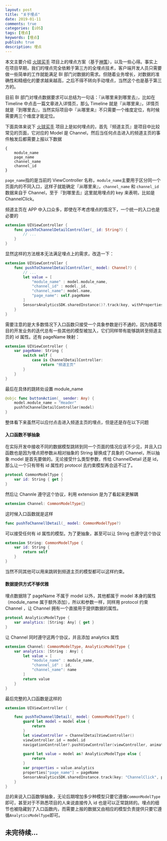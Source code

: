 ```yaml
---
layout: post
title: "关于埋点"
date: 2019-01-11
comments: true
categories: [iOS]
tags: [埋点]
keywords: [埋点]
publish: true
description: 埋点
---
```


本文主要介绍 [火球买手](https://itunes.apple.com/cn/app/%E7%81%AB%E7%90%83%E4%B9%B0%E6%89%8B-%E5%B8%AE%E4%BD%A0%E9%80%89%E5%A5%BD%E8%B4%A7/id1070842761?mt=8) 项目上的埋点方案（基于[神策](https://www.sensorsdata.cn)），以及一些心得。事实上在项目早期，我们的埋点完全依赖于第三方的全埋点技术，客户端开发人员只需要做一些简单的工作就能满足 BI 部门对数据的需求。但随着业务增长，对数据的准确性和精细化的要求越来越高，之后不得不转向手动埋点，当然这个也是基于第三方的。

目前 BI 部门对埋点数据要求可以总结为一句话：『从哪里来到哪里去』，比如在 Timeline 中点击一篇文章进入详情页，那么 Timeline 就是『从哪里来』，详情页就是『到哪里去』，当然实际项目中『从哪里来』不只需要一个维度定位，有时候需要两三个维度才能定位。

下面具体来说下 [火球买手](https://itunes.apple.com/cn/app/%E7%81%AB%E7%90%83%E4%B9%B0%E6%89%8B-%E5%B8%AE%E4%BD%A0%E9%80%89%E5%A5%BD%E8%B4%A7/id1070842761?mt=8) 项目上是如何埋点的，首先『频道主页』是项目中比较常见的页面，它对应的 Model 是 Channel，然后当任何点击进入的频道主页的事件触发后都需要上报以下数据

```
{
    module_name
    page_name
    channel_name
    channel_id
}
```

`page_name`指的是当前的 ViewController 名称，`module_name`主要用于区分同一个页面内的不同入口，这样子就能确定『从哪里来』，`channel_name` 和 `channel_id` 数据来自于 Channel，至于『到哪里去』这里就用埋点的 key 来表明，比如是 ChannelClick。

频道主页在 APP 中入口众多，即使在不考虑埋点的情况下，一个统一的入口也是必要的

```swift
extension UIViewController {
    func pushToChannelDetailController(_ id: String?) {
        // ...
    }
}
```

显然这样的方法根本无法满足埋点上的需求，改造一下：

```swift
extension UIViewController {
    func pushToChannelDetailController(_ model: Channel?) {
        // ...
        let value = [
            "module_name" : model.module_name,
            "channel_id" : model._id,
            "channel_name": model.name,
            "page_name": self.pageName
        ]
        SensorsAnalyticsSDK.sharedInstance()?.track(key, withProperties: value)
    }
}
```

需要注意的是大多数情况下入口函数只接受一个具象参数是行不通的，因为随着项目的开发业务的迭代总有一些其他的模型被加入，它们同样带有能够跳转至频道主页的 id 属性。还有 pageName 映射：

```swift
extension UIViewController {
    var pageName: String {
        switch self {
			case is ChannelDetailController:
            	return "频道主页"
        }
    }
}
```

最后在具体的跳转处设置 module_name 

```swift
@objc func buttonAction(_ sender: Any) {
    model.module_name = "Header"
    pushToChannelDetailController(model)
}
```

整体看下来虽然可以应付点击进入频道主页的埋点，但是还是存在以下问题

#### 入口函数不够抽象

在实际开发中接收不同的数据模型跳转到同一个页面的情况应该不少见，并且入口函数也是因为埋点把参数从相对抽象的 String 替换成了具象的 Channel，所以抽象 model 是首先要做的。无论接受什么类型参数，传给 ChannelDetail 还是 id，那么让一个只有带有 id 属性的 protocol 去约束模型再合适不过了。

```swift
protocol CommonModelType {
    var id: String { get }
}
```

然后让 Channle 遵守这个协议，利用 extension 是为了看起来更解耦

```swift
extension Channel: CommonModelType{}
```

这时候入口函数就是这样

```swift
func pushToChannellDetail(_ model: CommonModelType?)
```

可以接受任何有 id 属性的模型。为了更抽象，甚至可以让 String 也遵守这个协议

```swift
extension String: CommonModelType {
    var id: String {
        return self
    }
}
```

当然不同其他可以用来跳转到频道主页的模型都可以这样约束。

#### 数据提供方式不够优雅

埋点数据除了 pageName 不属于 model 以外，其他都属于 model 本身的属性（module_name 属于额外添加），所以和参数一样，同样用 protocol 约束 Channel ，让 Channel 拥有一个直接用于提供数据的属性。

```swift
protocol AnalyticsModelType {
    var analytics: [String: Any] { get }
}
```

让 Channel 同时遵守这两个协议，并且添加 analytics 属性

```swift
extension Channel: CommonModelType, AnalyticsModelType {
    var analytics: [String : Any] {
        let value = [
            "module_name" : module_name,
            "channel_id" : id,
            "channel_name": name
        ]
        return value
    }
}
```

最后完整的入口函数是这样的

```swift
extension UIViewController {

    func pushToChannellDetail(_ model: CommonModelType?) {
        guard let model = model else {
            return
        }
        let viewController = ChannelDetailViewController()
        viewController.id = model.id
        navigationController?.pushViewController(viewController, animated: true)
        
        guard let value = model as? AnalyticsModelType else {
            return
        }
        var properties = value.analytics
        properties["page_name"] = pageName
        SensorsAnalyticsSDK.sharedInstance.track(key: "ChannelClick", properties: properties)
    }
}
```

总的来说入口函数够抽象，无论后期增加多少种模型只要它遵循`CommonModelType`即可，甚至对于不熟悉项目的人来说直接传入 id 也是可以正常跳转的。埋点的细节也被隐藏到了入口函数内，而需要上报的数据又由相应的模型负责提供只要它遵循`AnalyticsModelType`即可。



## 未完待续...

